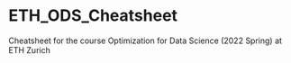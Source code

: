# ETH_ODS_Cheatsheet
Cheatsheet for the course Optimization for Data Science (2022 Spring) at ETH Zurich
